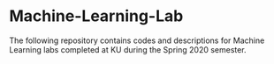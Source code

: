# Machine-Learning-Lab
The following repository contains codes and descriptions for Machine Learning labs completed at KU during the Spring 2020 semester.
